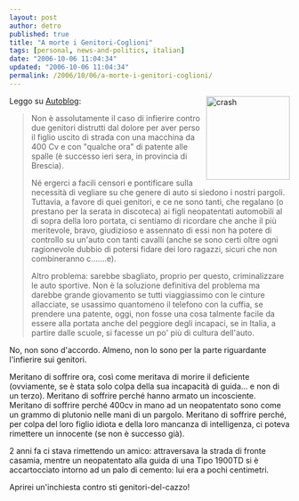 ```yaml
---
layout: post
author: detro
published: true
title: "A morte i Genitori-Coglioni"
tags: [personal, news-and-politics, italian]
date: "2006-10-06 11:04:34"
updated: "2006-10-06 11:04:34"
permalink: /2006/10/06/a-morte-i-genitori-coglioni/
---
```


<img src="http://static.blogo.it/autoblog/incidente.jpg" alt="crash" width="150" align="right" />
Leggo su <a href="http://www.autoblog.it/post/5386/i-figli-bisogna-amarli-quando-dormono">Autoblog</a>:
<blockquote>Non è assolutamente il caso di infierire contro due genitori distrutti dal dolore per aver perso il figlio uscito di strada con una macchina da 400 Cv e con "qualche ora" di patente alle spalle (è successo ieri sera, in provincia di Brescia).

Né ergerci a facili censori e pontificare sulla necessità di vegliare su che genere di auto si siedono i nostri pargoli. Tuttavia, a favore di quei genitori, e ce ne sono tanti, che regalano (o prestano per la serata in discoteca) ai figli neopatentati automobili al di sopra della loro portata, ci sentiamo di ricordare che anche il più meritevole, bravo, giudizioso e assennato di essi non ha potere di controllo su un'auto con tanti cavalli (anche se sono certi oltre ogni ragionevole dubbio di potersi fidare dei loro ragazzi, sicuri che non combineranno c.......e).

Altro problema: sarebbe sbagliato, proprio per questo, criminalizzare le auto sportive. Non è la soluzione definitiva del problema ma darebbe grande giovamento se tutti viaggiassimo con le cinture allacciate, se usassimo quantomeno il telefono con la cuffia, se prendere una patente, oggi, non fosse una cosa talmente facile da essere alla portata anche del peggiore degli incapaci, se in Italia, a partire dalle scuole, si facesse un po' più di cultura dell'auto. </blockquote>

No, non sono d'accordo.
Almeno, non lo sono per la parte riguardante l'infierire sui genitori.

Meritano di soffrire ora, così come meritava di morire il deficiente (ovviamente, se è stata solo colpa della sua incapacità di guida... e non di un terzo).
Meritano di soffrire perché hanno armato un incosciente.
Meritano di soffrire perché 400cv in mano ad un neopatentato sono come un grammo di plutonio nelle mani di un pargolo.
Meritano di soffrire perché, per colpa del loro figlio idiota e della loro mancanza di intelligenza, ci poteva rimettere un innocente (se non è successo già).

2 anni fa ci stava rimettendo un amico: attraversava la strada di fronte casamia, mentre un neopatentato alla guida di una Tipo 1900TD si è accartocciato intorno ad un palo di cemento: lui era a pochi centimetri.

Aprirei un'inchiesta contro sti genitori-del-cazzo!
